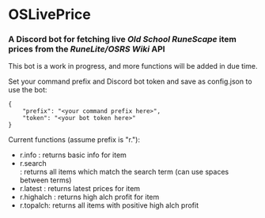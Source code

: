 # OSLivePrice

### A Discord bot for fetching live *Old School RuneScape* item prices from the *RuneLite/OSRS Wiki* API

This bot is a work in progress, and more functions will be added in due time.

Set your command prefix and Discord bot token and save as config.json to use the bot:

```
{
    "prefix": "<your command prefix here>",
    "token": "<your bot token here>"
}
```

Current functions (assume prefix is "r."):
* r.info <id>: returns basic info for item
* r.search <search term>: returns all items which match the search term (can use spaces between terms)
* r.latest <id>: returns latest prices for item
* r.highalch <id>: returns high alch profit for item
* r.topalch: returns all items with positive high alch profit